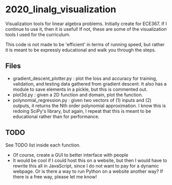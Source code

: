# 2020_linalg_visualization
Visualization tools for linear algebra problems. Initially create for ECE367. If I continue to use it, then it is useful! If not, these are some of the visualization tools I used for the curriculum.

This code is not made to be 'efficient' in terms of running speed, but rather it is meant to be expressly educational and walk you through the steps.

## Files
- gradient_descent_plotter.py : plot the loss and accuracy for training, validation, and testing data gathered from gradient descent. It also has a module to save elements in a pickle, but this is commented out.
- plot3d.py : given a 2D function and domain, plot the function.
- polynomial_regression.py : given two vectors of (1) inputs and (2) outputs, it returns the Nth order polynomial approximation. I know this is redoing SciPy's library, but again, I repeat that this is meant to be educational rather than for performance.

## TODO
See TODO list inside each function.
- Of course, create a GUI to better interface with people
- It would be cool if I could host this on a website, but then I would have to rewrite this all in JavaScript, since I do not want to pay for a dynamic webpage. Or is there a way to run Python on a website another way? If there is a free way, please let me know!
